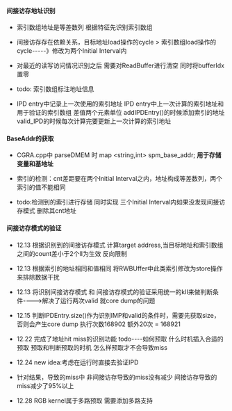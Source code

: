 #### 间接访存地址识别
* 索引数组地址是等差数列  根据特征先识别索引数组
* 间接访存存在依赖关系，目标地址load操作的cycle > 索引数组load操作的cycle-----》修改为两个Initial Interval内
* 对最近的读写访问情况识别之后 需要对ReadBuffer进行清空  同时将bufferIdx置零

* todo: 索引数组标注地址信息
* IPD entry中记录上一次使用的索引地址  IPD entry中上一次计算的索引地址和用于验证的索引数组 差值两个元素单位   addIPDEntry()的时候添加索引的地址  valid_IPD的时候每次计算完要更新上一次计算的索引地址


#### BaseAddr的获取

* CGRA.cpp中 parseDMEM 时 map <string,int> spm_base_addr;   **用于存储变量和基地址**
* 索引的检测：cnt差距要在两个Initial Interval之内，地址构成等差数列，两个索引的值不能相同

*   todo:检测到的索引进行存储 同时实现 三个Initial  Interval内如果没发现间接访存模式  删除其cnt地址



#### 间接访存模式的验证
* 12.13  根据识别到的间接访存模式 计算target address,当目标地址和索引数组之间的count差小于2个II为生效  反向限制
* 12.13  根据索引的地址相同和值相同 将RWBUffer中此类索引修改为store操作 来排除数据干扰
* 12.13  将识别间接访存模式 和 间接访存模式的验证采用统一的kII来做判断条件---->解决了运行两次valid 就core dump的问题
* 12.15  判断IPDEntry.size()作为识别IMP和valid的条件时，需要先获取size，否则会产生core dump 执行次数168902 额外20次 = 168921


* 12.22  完成了地址hit miss的识别功能   todo----如何预取  什么时机插入合适的预取  预取和判断预取的时机   怎么样预取才不会导致miss
* 12.24 new idea:考虑在运行时直接去验证IPD


* 针对结果，导致的miss中 非间接访存导致的miss没有减少  间接访存导致的miss减少了95%以上

* 12.28  RGB kernel属于多路预取  需要添加多路支持















